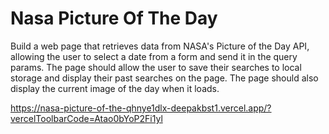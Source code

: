 # Nasa Picture Of The Day
Build a web page that retrieves data from NASA's Picture of the Day API, allowing the user to select a date from a form and send it in the query params. The page should allow the user to save their searches to local storage and display their past searches on the page. The page should also display the current image of the day when it loads.

https://nasa-picture-of-the-qhnye1dlx-deepakbst1.vercel.app/?vercelToolbarCode=Atao0bYoP2Fi1yl
